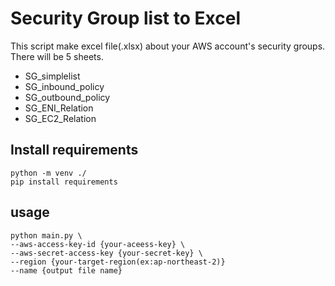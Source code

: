 # Security Group list to Excel
This script make excel file(.xlsx) about your AWS account's security groups. 
There will be 5 sheets. 

- SG_simplelist
- SG_inbound_policy 
- SG_outbound_policy
- SG_ENI_Relation
- SG_EC2_Relation

## Install requirements

```
python -m venv ./ 
pip install requirements 
```
## usage
```
python main.py \
--aws-access-key-id {your-aceess-key} \
--aws-secret-access-key {your-secret-key} \
--region {your-target-region(ex:ap-northeast-2)}
--name {output file name}
```
